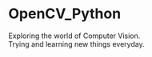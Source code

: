 # OpenCV_Python
Exploring the world of Computer Vision.  
Trying and learning new things everyday.  
